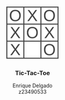 <div align="center">
  
  <img src="./logo.png" height="150px">
  <h3>Tic-Tac-Toe</h3>

  <div> Enrique Delgado </div>
  <div> z23490533 </div>    
</div>





